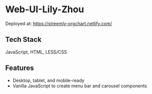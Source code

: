 # Web-UI-Lily-Zhou

Deployed at: https://streemly-orgchart.netlify.com/ 

## Tech Stack
JavaScript, HTML, LESS/CSS

## Features
- Desktop, tablet, and mobile-ready
- Vanilla JavaScript to create menu bar and carousel components